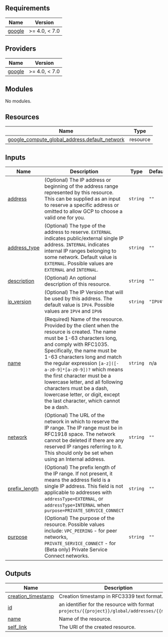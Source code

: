 <!-- BEGIN_TF_DOCS -->
## Requirements

| Name | Version |
|------|---------|
| <a name="requirement_google"></a> [google](#requirement\_google) | >= 4.0, < 7.0 |

## Providers

| Name | Version |
|------|---------|
| <a name="provider_google"></a> [google](#provider\_google) | >= 4.0, < 7.0 |

## Modules

No modules.

## Resources

| Name | Type |
|------|------|
| [google_compute_global_address.default_network](https://registry.terraform.io/providers/hashicorp/google/latest/docs/resources/compute_global_address) | resource |

## Inputs

| Name | Description | Type | Default | Required |
|------|-------------|------|---------|:--------:|
| <a name="input_address"></a> [address](#input\_address) | (Optional) The IP address or beginning of the address range represented by this resource. This can be supplied as an input to reserve a specific address or omitted to allow GCP to choose a valid one for you. | `string` | `""` | no |
| <a name="input_address_type"></a> [address\_type](#input\_address\_type) | (Optional) The type of the address to reserve. `EXTERNAL` indicates public/external single IP address. `INTERNAL` indicates internal IP ranges belonging to some network. Default value is `EXTERNAL`. Possible values are `EXTERNAL` and `INTERNAL`. | `string` | `""` | no |
| <a name="input_description"></a> [description](#input\_description) | (Optional) An optional description of this resource. | `string` | `""` | no |
| <a name="input_ip_version"></a> [ip\_version](#input\_ip\_version) | (Optional) The IP Version that will be used by this address. The default value is `IPV4`. Possible values are `IPV4` and `IPV6` | `string` | `"IPV4"` | no |
| <a name="input_name"></a> [name](#input\_name) | (Required) Name of the resource. Provided by the client when the resource is created. The name must be 1-63 characters long, and comply with RFC1035. Specifically, the name must be 1-63 characters long and match the regular expression `[a-z]([-a-z0-9]*[a-z0-9])?` which means the first character must be a lowercase letter, and all following characters must be a dash, lowercase letter, or digit, except the last character, which cannot be a dash. | `string` | n/a | yes |
| <a name="input_network"></a> [network](#input\_network) | (Optional) The URL of the network in which to reserve the IP range. The IP range must be in RFC1918 space. The network cannot be deleted if there are any reserved IP ranges referring to it. This should only be set when using an Internal address. | `string` | `""` | no |
| <a name="input_prefix_length"></a> [prefix\_length](#input\_prefix\_length) | (Optional) The prefix length of the IP range. If not present, it means the address field is a single IP address. This field is not applicable to addresses with `addressType=EXTERNAL`, or `addressType=INTERNAL` when `purpose=PRIVATE_SERVICE_CONNECT` | `string` | `""` | no |
| <a name="input_purpose"></a> [purpose](#input\_purpose) | (Optional) The purpose of the resource. Possible values include: `VPC_PEERING` - for peer networks, `PRIVATE_SERVICE_CONNECT` - for (Beta only) Private Service Connect networks. | `string` | `""` | no |

## Outputs

| Name | Description |
|------|-------------|
| <a name="output_creation_timestamp"></a> [creation\_timestamp](#output\_creation\_timestamp) | Creation timestamp in RFC3339 text format. |
| <a name="output_id"></a> [id](#output\_id) | an identifier for the resource with format `projects/{{project}}/global/addresses/{{name}}`. |
| <a name="output_name"></a> [name](#output\_name) | Name of the resource. |
| <a name="output_self_link"></a> [self\_link](#output\_self\_link) | The URI of the created resource. |
<!-- END_TF_DOCS -->
